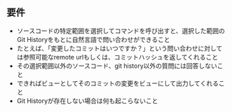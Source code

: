 ## 要件
- ソースコードの特定範囲を選択してコマンドを呼び出すと、選択した範囲のGit Historyをもとに自然言語で問い合わせができること
- たとえば、「変更したコミットはいつですか？」という問い合わせに対しては参照可能なremote urlもしくは、コミットハッシュを返してくれること
- その選択範囲以外のソースコード、git history以外の質問には回答しないこと
- できればビューとしてそのコミットの変更をビューにして出力してくれること
- Git Historyが存在しない場合は何も起こらないこと
